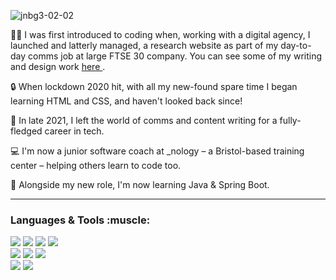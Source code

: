 ![jnbg3-02-02](https://user-images.githubusercontent.com/82321832/147697518-0cd237b3-c6d7-4649-a203-f09c67237fb4.png)

:woman_technologist: I was first introduced to coding when, working with a digital agency, I launched and latterly managed, a research website as part of my day-to-day comms job at large FTSE 30 company. You can see some of my writing and design work <a href = "https://imperialbrandsscience.com/blog/talking-tobacco-harm-reduction-and-a-world-beyond-smoke"> here </a>. 

🔒 When lockdown 2020 hit, with all my new-found spare time I began learning HTML and CSS, and haven't looked back since!
 
 :rocket: In late 2021, I left the world of comms and content writing for a fully-fledged career in tech.
 
 :computer: I'm now a junior software coach at _nology – a Bristol-based training center – helping others learn to code too. 
 
 🌱 Alongside my new role, I'm now learning Java & Spring Boot.

---
<h3> Languages & Tools :muscle: </h3> 
<p>
 <div>
 <img src="https://img.shields.io/badge/HTML5-E34F26?style=for-the-badge&logo=html5&logoColor=white" />
 <img src="https://img.shields.io/badge/CSS3-1572B6?style=for-the-badge&logo=css3&logoColor=white" />
 <img src="https://img.shields.io/badge/JavaScript-323330?style=for-the-badge&logo=javascript&logoColor=F7DF1E" />
 <img src = "https://img.shields.io/badge/Java-ED8B00?style=for-the-badge&logo=java&logoColor=white" /> 
 </div>
 <div>
 <img src="https://img.shields.io/badge/React-20232A?style=for-the-badge&logo=react&logoColor=61DAFB" />
 <img src = "https://img.shields.io/badge/Spring_Boot-F2F4F9?style=for-the-badge&logo=spring-boot" />
 <img src = "https://img.shields.io/badge/Jest-C21325?style=for-the-badge&logo=jest&logoColor=white" /> 
 </div>
 <div>
 <img src="https://img.shields.io/badge/Adobe%20Creative%20Cloud-DA1F26?style=for-the-badge&logo=Adobe%20Creative%20Cloud&logoColor=white" />
 <img src = "https://img.shields.io/badge/Wordpress-21759B?style=for-the-badge&logo=wordpress&logoColor=white" />
 </div>
 
</p>

